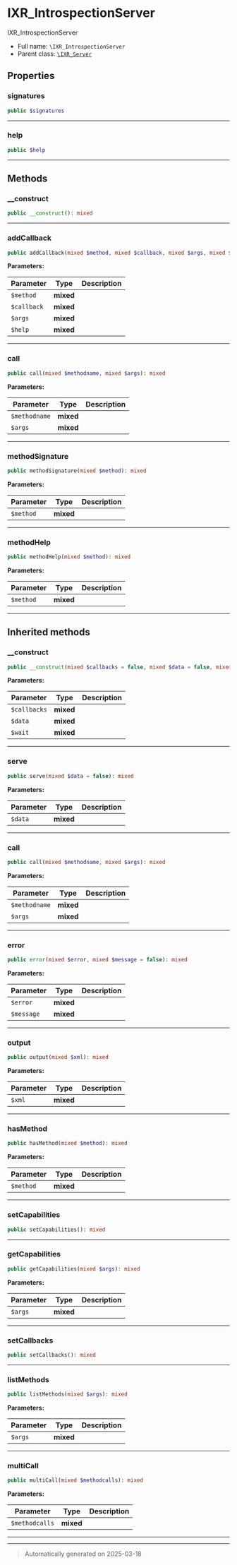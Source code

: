 
# IXR_IntrospectionServer

IXR_IntrospectionServer



* Full name: `\IXR_IntrospectionServer`
* Parent class: [`\IXR_Server`](./IXR_Server.md)



## Properties


### signatures



```php
public $signatures
```






***

### help



```php
public $help
```






***

## Methods


### __construct



```php
public __construct(): mixed
```












***

### addCallback



```php
public addCallback(mixed $method, mixed $callback, mixed $args, mixed $help): mixed
```








**Parameters:**

| Parameter | Type | Description |
|-----------|------|-------------|
| `$method` | **mixed** |  |
| `$callback` | **mixed** |  |
| `$args` | **mixed** |  |
| `$help` | **mixed** |  |





***

### call



```php
public call(mixed $methodname, mixed $args): mixed
```








**Parameters:**

| Parameter | Type | Description |
|-----------|------|-------------|
| `$methodname` | **mixed** |  |
| `$args` | **mixed** |  |





***

### methodSignature



```php
public methodSignature(mixed $method): mixed
```








**Parameters:**

| Parameter | Type | Description |
|-----------|------|-------------|
| `$method` | **mixed** |  |





***

### methodHelp



```php
public methodHelp(mixed $method): mixed
```








**Parameters:**

| Parameter | Type | Description |
|-----------|------|-------------|
| `$method` | **mixed** |  |





***


## Inherited methods


### __construct



```php
public __construct(mixed $callbacks = false, mixed $data = false, mixed $wait = false): mixed
```








**Parameters:**

| Parameter | Type | Description |
|-----------|------|-------------|
| `$callbacks` | **mixed** |  |
| `$data` | **mixed** |  |
| `$wait` | **mixed** |  |





***

### serve



```php
public serve(mixed $data = false): mixed
```








**Parameters:**

| Parameter | Type | Description |
|-----------|------|-------------|
| `$data` | **mixed** |  |





***

### call



```php
public call(mixed $methodname, mixed $args): mixed
```








**Parameters:**

| Parameter | Type | Description |
|-----------|------|-------------|
| `$methodname` | **mixed** |  |
| `$args` | **mixed** |  |





***

### error



```php
public error(mixed $error, mixed $message = false): mixed
```








**Parameters:**

| Parameter | Type | Description |
|-----------|------|-------------|
| `$error` | **mixed** |  |
| `$message` | **mixed** |  |





***

### output



```php
public output(mixed $xml): mixed
```








**Parameters:**

| Parameter | Type | Description |
|-----------|------|-------------|
| `$xml` | **mixed** |  |





***

### hasMethod



```php
public hasMethod(mixed $method): mixed
```








**Parameters:**

| Parameter | Type | Description |
|-----------|------|-------------|
| `$method` | **mixed** |  |





***

### setCapabilities



```php
public setCapabilities(): mixed
```












***

### getCapabilities



```php
public getCapabilities(mixed $args): mixed
```








**Parameters:**

| Parameter | Type | Description |
|-----------|------|-------------|
| `$args` | **mixed** |  |





***

### setCallbacks



```php
public setCallbacks(): mixed
```












***

### listMethods



```php
public listMethods(mixed $args): mixed
```








**Parameters:**

| Parameter | Type | Description |
|-----------|------|-------------|
| `$args` | **mixed** |  |





***

### multiCall



```php
public multiCall(mixed $methodcalls): mixed
```








**Parameters:**

| Parameter | Type | Description |
|-----------|------|-------------|
| `$methodcalls` | **mixed** |  |





***


***
> Automatically generated on 2025-03-18
